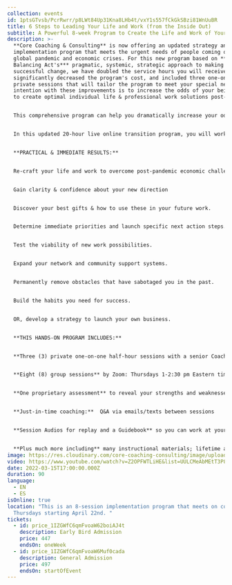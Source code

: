 ```yaml
---
collection: events
id: 1ptsGTvsb/PcrRwrr/p8LWt84Up31Kna8LHb4t/vxY1s557fCkGkSBzi81WnUuBR
title: 6 Steps to Leading Your Life and Work (from the Inside Out)
subtitle: A Powerful 8-week Program to Create the Life and Work of Your Dreams
description: >-
  **Core Coaching & Consulting** is now offering an updated strategy and
  implementation program that meets the urgent needs of people coming out of the
  global pandemic and economic crises. For this new program based on ***The
  Balancing Act's*** pragmatic, systemic, strategic approach to making
  successful change, we have doubled the service hours you will receive,
  significantly decreased the program's cost, and included three one-on-one
  private sessions that will tailor the program to meet your special needs. Our
  intention with these improvements is to increase the odds of your being able
  to create optimal individual life & professional work solutions post-crisis. 


  This comprehensive program can help you dramatically increase your odds of success if you: a) want to make big changes in your life or work, b) would like to explore the viability of starting your own business, c) want to become a more effective leader, or d) would like to rebalance your life and work when it is time to emerge into a new normal.


  In this updated 20-hour live online transition program, you will work with expert coaches (in life, career, and business) to generate these... 


  **PRACTICAL & IMMEDIATE RESULTS:** 


  Re-craft your life and work to overcome post-pandemic economic challenges.


  Gain clarity & confidence about your new direction  


  Discover your best gifts & how to use these in your future work.  


  Determine immediate priorities and launch specific next action steps.  


  Test the viability of new work possibilities. 


  Expand your network and community support systems.


  Permanently remove obstacles that have sabotaged you in the past.  


  Build the habits you need for success.   


  OR, develop a strategy to launch your own business.


  **THIS HANDS-ON PROGRAM INCLUDES:**


  **Three (3) private one-on-one half-hour sessions with a senior Coach:**  Benefit from an individual onboarding jumpstart session immediately upon signing up, a mid-term session to ensure you're on track, a post-program session to solidify your results.


  **Eight (8) group sessions** by Zoom: Thursdays 1-2:30 pm Eastern time starting April 15th.  Sessions will be simultaneously translated on separate channels (English and Spanish).


  **One proprietary assessment** to reveal your strengths and weaknesses


  **Just-in-time coaching:**  Q&A via emails/texts between sessions


  **Session Audios for replay and a Guidebook** so you can work at your own pace AND continue your progress post-program


  **Plus much more including** many instructional materials; lifetime access to the group's website portal where all resources are available.
image: https://res.cloudinary.com/core-coaching-consulting/image/upload/v1600812431/happy%20group.jpg
video: https://www.youtube.com/watch?v=Z2OPFWTLiHE&list=UULCMeAbMEtT3P8es6rrT7Wg&index=2
date: 2022-03-15T17:00:00.000Z
duration: 90
language:
  - EN
  - ES
isOnline: true
location: "This is an 8-session implementation program that meets on consecutive
  Thursdays starting April 22nd. "
tickets:
  - id: price_1IZGWfC6qmFvoaW62boiAJ4t
    description: Early Bird Admission
    price: 447
    endsOn: oneWeek
  - id: price_1IZGWfC6qmFvoaW6Muf0cada
    description: General Admission
    price: 497
    endsOn: startOfEvent
---
```

